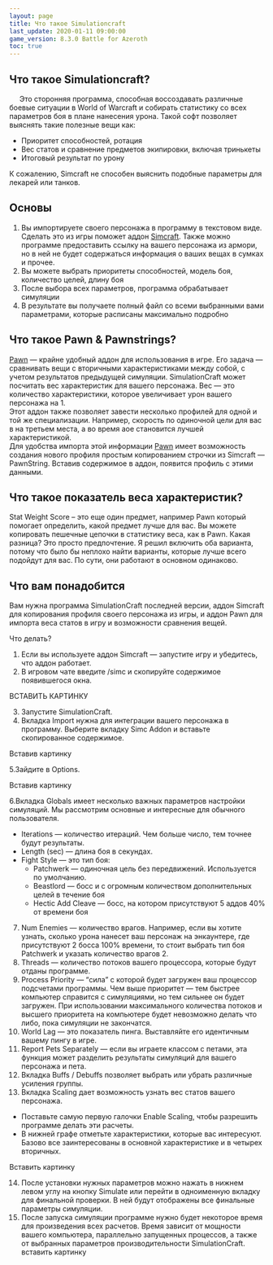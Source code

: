 ```yaml
---
layout: page
title: Что такое Simulationcraft
last_update: 2020-01-11 09:00:00
game_version: 8.3.0 Battle for Azeroth
toc: true
---
```


## Что такое Simulationcraft?

<p style="text-indent: 20px;"> Это сторонняя программа, способная воссоздавать различные боевые ситуации в World of Warcraft и собирать статистику со всех параметров боя в плане нанесения урона. Такой софт позволяет выяснять такие полезные вещи как:</p> 
<ul>
<li>Приоритет способностей, ротация </li>
<li>Вес статов и сравнение предметов экипировки, включая тринькеты </li>
<li>Итоговый результат по урону </li>
</ul>
К сожалению, Simcraft не способен выяснить подобные параметры для лекарей или танков.

## Основы

  1. Вы импортируете своего персонажа в программу в текстовом виде. Сделать это из игры поможет аддон <a href="https://www.curseforge.com/wow/addons/simulationcraft" target="_blank"> Simcraft</a>. Также можно программе предоставить ссылку на вашего персонажа из армори, но в ней не будет содержаться информация о ваших вещах в сумках и прочее.<br>
  2. Вы можете выбрать приоритеты способностей, модель боя, количество целей, длину боя<br>
  3. После выбора всех параметров, программа обрабатывает симуляции<br>
  4. В результате вы получаете полный файл со всеми выбранными вами параметрами, которые расписаны максимально подробно 
    
## Что такое Pawn & Pawnstrings?

<a href="https://www.curseforge.com/wow/addons/pawn" target="_blank"> Pawn</a> — крайне удобный аддон для использования в игре. Его задача — сравнивать вещи с вторичными характеристиками между собой, с учетом результатов предыдущей симуляции. SimulationCraft может посчитать вес характеристик для вашего персонажа. Вес — это количество характеристики, которое увеличивает урон вашего персонажа на 1.<br>
Этот аддон также позволяет завести несколько профилей для одной и той же специализации. Например, скорость по одиночной цели для вас в на третьем места, а во время аое становится лучшей характеристикой.<br>
Для удобства импорта этой информации <a href="https://www.curseforge.com/wow/addons/pawn" target="_blank"> Pawn</a> имеет возможность создания нового профиля простым копированием строчки из Simcraft — PawnString. Вставив содержимое в аддон, появится профиль с этими данными.

## Что такое показатель веса характеристик?

Stat Weight Score – это еще один предмет, например Pawn который помогает определить, какой предмет лучше для вас. Вы можете копировать пешечные цепочки в статистику веса, как в Pawn. Какая разница? Это просто предпочтение. Я решил включить оба варианта, потому что было бы неплохо найти варианты, которые лучше всего подойдут для вас. По сути, они работают в основном одинаково.

## Что вам понадобится

Вам нужна программа SimulationCraft последней версии, аддон Simcraft для копирования профиля своего персонажа из игры, и аддон Pawn для импорта веса статов в игру и возможности сравнения вещей.

Что делать?

1. Если вы используете аддон Simcraft — запустите игру и убедитесь, что аддон работает.
2. В игровом чате введите /simc и скопируйте содержимое появившегося окна.

ВСТАВИТЬ КАРТИНКУ

3. Запустите SimulationCraft.
4. Вкладка Import нужна для интеграции вашего персонажа в программу. Выберите вкладку Simc Addon и вставьте скопированное содержимое.

Вставив картинку

5.Зайдите в Options. 

Вставив картинку

6.Вкладка Globals имеет несколько важных параметров настройки симуляций. Мы рассмотрим основные и интересные для обычного пользователя.
<ul>
<li> Iterations — количество итераций. Чем больше число, тем точнее будут результаты.</li>
<li> Length (sec) — длина боя в секундах.</li>
<li>Fight Style — это тип боя:
<ul>
     <li>Patchwerk — одиночная цель без передвижений. Используется по умолчанию.</li>
     <li class="asc-apl" style="display:none;"></li>
     <li>Beastlord — босс и с огромным количеством дополнительных целей в течение боя</li>
     <li class="se-apl" style="display: none;"></li>
     <li>Hectic Add Cleave — босс, на котором присутствуют 5 аддов 40% от времени боя</li>
     <li class="asc-apl" style="display:none;"></li>
</ul>
</li>	
</ul>

7. Num Enemies — количество врагов. Например, если вы хотите узнать, сколько урона нанесет ваш персонаж на энкаунтере, где присутствуют 2 босса 100% времени, то стоит выбрать тип боя Patchwerk и указать количество врагов 2.
8. Threads — количество потоков вашего процессора, которые будут отданы программе.
9. Process Priority — “сила” с которой будет загружен ваш процессор подсчетами программы. Чем выше приоритет — тем быстрее компьютер справится с симуляциями, но тем сильнее он будет загружен. При использовании максимального количества потоков и высшего приоритета на компьютере будет невозможно делать что либо, пока симуляции не закончатся.
10. World Lag — это показатель пинга. Выставляйте его идентичным вашему пингу в игре.
11. Report Pets Separately — если вы играете классом с петами, эта функция может разделить результаты симуляций для вашего персонажа и пета.
12. Вкладка Buffs / Debuffs позволяет выбрать или убрать различные усиления группы.
13. Вкладка Scaling дает возможность узнать вес статов вашего персонажа.

<ul>
<li> Поставьте самую первую галочки Enable Scaling, чтобы разрешить программе делать эти расчеты.</li>
<li> В нижней графе отметьте характеристики, которые вас интересуют. Базово все заинтересованы в основной характеристике и в четырех вторичных.</li>
</ul>

Вставить картинку

14. После установки нужных параметров можно нажать в нижнем левом углу на кнопку Simulate или перейти в одноименную вкладку для финальной проверки. В ней будут отображены все финальные параметры симуляции.
15. После запуска симуляции программе нужно будет некоторое время для произведения всех расчетов. Время зависит от мощности вашего компьютера, параллельно запущенных процессов, а также от выбранных параметров производительности SimulationCraft.
вставить картинку


